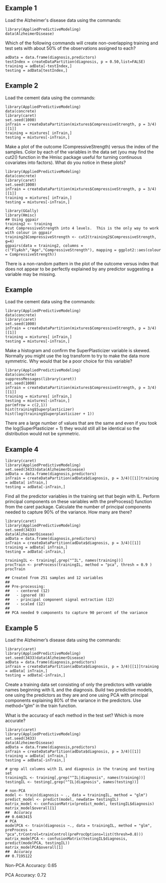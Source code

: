 ## Example 1

Load the Alzheimer's disease data using the commands:  
```{r}
library(AppliedPredictiveModeling)  
data(AlzheimerDisease)
```
Which of the following commands will create non-overlapping training and test sets with about 50% of the observations assigned to each?
```{r}
adData = data.frame(diagnosis,predictors)  
testIndex = createDataPartition(diagnosis, p = 0.50,list=FALSE)  
training = adData[-testIndex,]  
testing = adData[testIndex,]
```

## Example 2

Load the cement data using the commands:
```{r}
library(AppliedPredictiveModeling)  
data(concrete)  
library(caret)  
set.seed(1000)  
inTrain = createDataPartition(mixtures$CompressiveStrength, p = 3/4)[[1]]  
training = mixtures[ inTrain,]  
testing = mixtures[-inTrain,]  
```

Make a plot of the outcome (CompressiveStrength) versus the index of the samples. Color by each of the variables in the data set (you may find the cut2() function in the Hmisc package useful for turning continuous covariates into factors). What do you notice in these plots?

```{r}
library(AppliedPredictiveModeling)
data(concrete)
library(caret)
set.seed(1000)
inTrain = createDataPartition(mixtures$CompressiveStrength, p = 3/4)[[1]]
training = mixtures[ inTrain,]
testing = mixtures[-inTrain,]
```
```{r}
library(GGally)
library(Hmisc)
## Using ggpair
training2 <- training
#cut CompressiveStrength into 4 levels.  This is the only way to work with colour in ggpair
training2$CompressiveStrength <- cut2(training2$CompressiveStrength, g=4)
ggpairs(data = training2, columns = c("FlyAsh","Age","CompressiveStrength"), mapping = ggplot2::aes(colour = CompressiveStrength))
```

There is a non-random pattern in the plot of the outcome versus index that does not appear to be perfectly explained by any predictor suggesting a variable may be missing.

## Example 

Load the cement data using the commands:
```{r}
library(AppliedPredictiveModeling)  
data(concrete)  
library(caret)  
set.seed(1000)  
inTrain = createDataPartition(mixtures$CompressiveStrength, p = 3/4)[[1]]  
training = mixtures[ inTrain,]  
testing = mixtures[-inTrain,]
```

Make a histogram and confirm the SuperPlasticizer variable is skewed. Normally you might use the log transform to try to make the data more symmetric. Why would that be a poor choice for this variable?
```{r}
library(AppliedPredictiveModeling)
data(concrete)
suppressMessages(library(caret))
set.seed(1000)
inTrain = createDataPartition(mixtures$CompressiveStrength, p = 3/4)[[1]]
training = mixtures[ inTrain,]
testing = mixtures[-inTrain,]
par(mfrow = c(2,1))
hist(training$Superplasticizer)
hist(log(training$Superplasticizer + 1))
```

There are a large number of values that are the same and even if you took the log(SuperPlasticizer + 1) they would still all be identical so the distribution would not be symmetric.

## Example 4
```{r}
library(caret)  
library(AppliedPredictiveModeling)  
set.seed(3433)data(AlzheimerDisease)  
adData = data.frame(diagnosis,predictors)  
inTrain = createDataPartition(adData$diagnosis, p = 3/4)[[1]]training = adData[ inTrain,]  
testing = adData[-inTrain,] 
```

Find all the predictor variables in the training set that begin with IL. Perform principal components on these variables with the preProcess() function from the caret package. Calculate the number of principal components needed to capture 90% of the variance. How many are there?
```{r}
library(caret)
library(AppliedPredictiveModeling)
set.seed(3433)
data(AlzheimerDisease)
adData = data.frame(diagnosis,predictors)
inTrain = createDataPartition(adData$diagnosis, p = 3/4)[[1]]
training = adData[ inTrain,]
testing = adData[-inTrain,]
```
```{r}
trainingIL <- training[,grep("^IL", names(training))]
procTrain <- preProcess(trainingIL, method = "pca", thresh = 0.9 )
procTrain
```
```{r}
## Created from 251 samples and 12 variables
## 
## Pre-processing:
##   - centered (12)
##   - ignored (0)
##   - principal component signal extraction (12)
##   - scaled (12)
## 
## PCA needed 9 components to capture 90 percent of the variance
```

## Example 5

Load the Alzheimer’s disease data using the commands:
```{r}
library(caret)  
library(AppliedPredictiveModeling)  
set.seed(3433)data(AlzheimerDisease)  
adData = data.frame(diagnosis,predictors)  
inTrain = createDataPartition(adData$diagnosis, p = 3/4)[[1]]training = adData[ inTrain,]  
testing = adData[-inTrain,]  
```

Create a training data set consisting of only the predictors with variable names beginning with IL and the diagnosis. Build two predictive models, one using the predictors as they are and one using PCA with principal components explaining 80% of the variance in the predictors. Use method=“glm” in the train function.

What is the accuracy of each method in the test set? Which is more accurate?
```{r}
library(caret)
library(AppliedPredictiveModeling)
set.seed(3433)
data(AlzheimerDisease)
adData = data.frame(diagnosis,predictors)
inTrain = createDataPartition(adData$diagnosis, p = 3/4)[[1]]
training = adData[ inTrain,]
testing = adData[-inTrain,]
```
```{r}
# grep all columns with IL and diagnosis in the traning and testing set
trainingIL <- training[,grep("^IL|diagnosis", names(training))]
testingIL <- testing[,grep("^IL|diagnosis", names(testing))]
```
```{r}
# non-PCA
model <- train(diagnosis ~ ., data = trainingIL, method = "glm")
predict_model <- predict(model, newdata= testingIL)
matrix_model <- confusionMatrix(predict_model, testingIL$diagnosis)
matrix_model$overall[1]
##  Accuracy 
## 0.6463415
# PCA
modelPCA <- train(diagnosis ~., data = trainingIL, method = "glm", preProcess = "pca",trControl=trainControl(preProcOptions=list(thresh=0.8)))
matrix_modelPCA <- confusionMatrix(testingIL$diagnosis, predict(modelPCA, testingIL))
matrix_modelPCA$overall[1]
##  Accuracy 
## 0.7195122
```
Non-PCA Accuracy: 0.65

PCA Accuracy: 0.72
